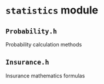 # `statistics` module

## `Probability.h`
Probability calculation methods

## `Insurance.h`
Insurance mathematics formulas
